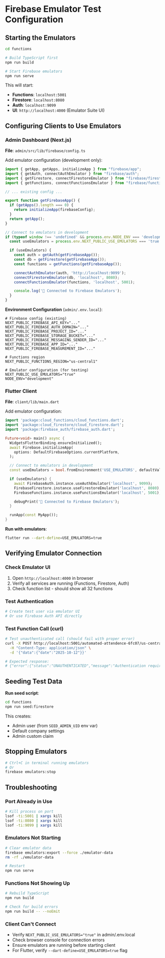 # Firebase Emulator Test Configuration

## Starting the Emulators

```bash
cd functions

# Build TypeScript first
npm run build

# Start Firebase emulators
npm run serve
```

This will start:
- **Functions**: `localhost:5001`
- **Firestore**: `localhost:8080`
- **Auth**: `localhost:9099`
- **UI**: `http://localhost:4000` (Emulator Suite UI)

## Configuring Clients to Use Emulators

### Admin Dashboard (Next.js)

**File**: `admin/src/lib/firebase/config.ts`

Add emulator configuration (development only):

```typescript
import { getApp, getApps, initializeApp } from "firebase/app";
import { getAuth, connectAuthEmulator } from "firebase/auth";
import { getFirestore, connectFirestoreEmulator } from "firebase/firestore";
import { getFunctions, connectFunctionsEmulator } from "firebase/functions";

// ... existing config ...

export function getFirebaseApp() {
  if (getApps().length === 0) {
    return initializeApp(firebaseConfig);
  }
  return getApp();
}

// Connect to emulators in development
if (typeof window !== 'undefined' && process.env.NODE_ENV === 'development') {
  const useEmulators = process.env.NEXT_PUBLIC_USE_EMULATORS === 'true';

  if (useEmulators) {
    const auth = getAuth(getFirebaseApp());
    const db = getFirestore(getFirebaseApp());
    const functions = getFunctions(getFirebaseApp());

    connectAuthEmulator(auth, 'http://localhost:9099');
    connectFirestoreEmulator(db, 'localhost', 8080);
    connectFunctionsEmulator(functions, 'localhost', 5001);

    console.log('🔧 Connected to Firebase Emulators');
  }
}
```

**Environment Configuration** (`admin/.env.local`):

```env
# Firebase config (existing)
NEXT_PUBLIC_FIREBASE_API_KEY="..."
NEXT_PUBLIC_FIREBASE_AUTH_DOMAIN="..."
NEXT_PUBLIC_FIREBASE_PROJECT_ID="..."
NEXT_PUBLIC_FIREBASE_STORAGE_BUCKET="..."
NEXT_PUBLIC_FIREBASE_MESSAGING_SENDER_ID="..."
NEXT_PUBLIC_FIREBASE_APP_ID="..."
NEXT_PUBLIC_FIREBASE_MEASUREMENT_ID="..."

# Functions region
NEXT_PUBLIC_FUNCTIONS_REGION="us-central1"

# Emulator configuration (for testing)
NEXT_PUBLIC_USE_EMULATORS="true"
NODE_ENV="development"
```

### Flutter Client

**File**: `client/lib/main.dart`

Add emulator configuration:

```dart
import 'package:cloud_functions/cloud_functions.dart';
import 'package:cloud_firestore/cloud_firestore.dart';
import 'package:firebase_auth/firebase_auth.dart';

Future<void> main() async {
  WidgetsFlutterBinding.ensureInitialized();
  await Firebase.initializeApp(
    options: DefaultFirebaseOptions.currentPlatform,
  );

  // Connect to emulators in development
  const useEmulators = bool.fromEnvironment('USE_EMULATORS', defaultValue: false);

  if (useEmulators) {
    await FirebaseAuth.instance.useAuthEmulator('localhost', 9099);
    FirebaseFirestore.instance.useFirestoreEmulator('localhost', 8080);
    FirebaseFunctions.instance.useFunctionsEmulator('localhost', 5001);

    debugPrint('🔧 Connected to Firebase Emulators');
  }

  runApp(const MyApp());
}
```

**Run with emulators**:
```bash
flutter run --dart-define=USE_EMULATORS=true
```

## Verifying Emulator Connection

### Check Emulator UI
1. Open `http://localhost:4000` in browser
2. Verify all services are running (Functions, Firestore, Auth)
3. Check function list - should show all 32 functions

### Test Authentication
```bash
# Create test user via emulator UI
# Or use Firebase Auth API directly
```

### Test Function Call (curl)
```bash
# Test unauthenticated call (should fail with proper error)
curl -X POST http://localhost:5001/automated-attendence-6fc07/us-central1/getDashboardStats \
  -H "Content-Type: application/json" \
  -d '{"data":{"date":"2025-10-12"}}'

# Expected response:
# {"error":{"status":"UNAUTHENTICATED","message":"Authentication required."}}
```

## Seeding Test Data

**Run seed script**:
```bash
cd functions
npm run seed:firestore
```

This creates:
- Admin user (from `SEED_ADMIN_UID` env var)
- Default company settings
- Admin custom claim

## Stopping Emulators

```bash
# Ctrl+C in terminal running emulators
# Or
firebase emulators:stop
```

## Troubleshooting

### Port Already in Use
```bash
# Kill process on port
lsof -ti:5001 | xargs kill
lsof -ti:8080 | xargs kill
lsof -ti:9099 | xargs kill
```

### Emulators Not Starting
```bash
# Clear emulator data
firebase emulators:export --force ./emulator-data
rm -rf ./emulator-data

# Restart
npm run serve
```

### Functions Not Showing Up
```bash
# Rebuild TypeScript
npm run build

# Check for build errors
npm run build -- --noEmit
```

### Client Can't Connect
- Verify `NEXT_PUBLIC_USE_EMULATORS="true"` in admin/.env.local
- Check browser console for connection errors
- Ensure emulators are running before starting client
- For Flutter, verify `--dart-define=USE_EMULATORS=true` flag

